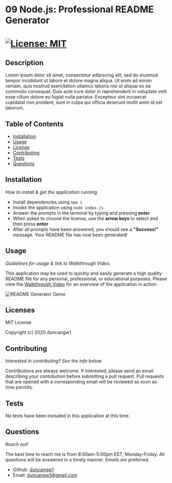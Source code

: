 # 09 Node.js: Professional README Generator

# [![License: MIT](https://img.shields.io/badge/License-MIT-yellow.svg)](https://opensource.org/licenses/MIT)

## Description

Lorem ipsum dolor sit amet, consectetur adipiscing elit, sed do eiusmod tempor incididunt ut labore et dolore magna aliqua. Ut enim ad minim veniam, quis nostrud exercitation ullamco laboris nisi ut aliquip ex ea commodo consequat. Duis aute irure dolor in reprehenderit in voluptate velit esse cillum dolore eu fugiat nulla pariatur. Excepteur sint occaecat cupidatat non proident, sunt in culpa qui officia deserunt mollit anim id est laborum.

## Table of Contents

- [Installation](#installation)
- [Usage](#usage)
- [License](#licenses)
- [Contributing](#contributing)
- [Tests](#tests)
- [Questions](#questions)

## Installation

_How to install & get the application running._

- Install dependencies using `npm i`
- Invoke the application using `node index.js`
- Answer the prompts in the terminal by typing and pressing **enter**
- When asked to choose the license, use the **arrow keys** to select and then press **enter**
- After all prompts have been answered, you should see a **"Success!"** message. Your README file has now been generated!

## Usage

_Guidelines for usage & link to Walkthrough Video._

This application may be used to quickly and easily generate a high quality README file for any personal, professional, or educational purposes. Please view the [Walkthrough Video](#) for an overview of the application in action.

![README Generator Demo](./assets/images/READMEGenerator.gif)

## Licenses

MIT License

Copyright (c) 2020 duncangw1

## Contributing

_Interested in contributing? See the info below._

Contributions are always welcome. If interested, please send an email describing your contribution before submitting a pull request. Pull requests that are opened with a corresponding email will be reviewed as soon as time permits.

## Tests

No tests have been included in this application at this time.

## Questions

_Reach out!_

The best time to reach me is from 8:00am-5:00pm EST, Monday-Friday. All questions will be answered in a timely manner. Emails are preferred.

- Github: [duncangw1](https://github.com/duncangw1)
- Email: duncangw1@gmail.com
